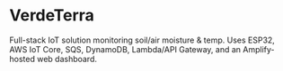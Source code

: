 # VerdeTerra
Full-stack IoT solution monitoring soil/air moisture &amp; temp. Uses ESP32, AWS IoT Core, SQS, DynamoDB, Lambda/API Gateway, and an Amplify-hosted web dashboard. 
